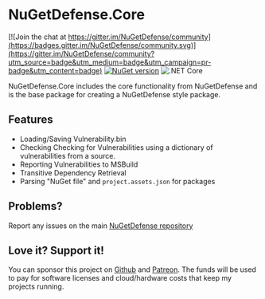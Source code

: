 # NuGetDefense.Core

[![Join the chat at https://gitter.im/NuGetDefense/community](https://badges.gitter.im/NuGetDefense/community.svg)](https://gitter.im/NuGetDefense/community?utm_source=badge&utm_medium=badge&utm_campaign=pr-badge&utm_content=badge)  [![NuGet version](https://badge.fury.io/nu/NuGetDefense.Core.svg)](https://badge.fury.io/nu/NuGetDefense.Core) ![.NET Core](https://github.com/digitalcoyote/NuGetDefense.Core/workflows/.NET%20Core/badge.svg)

NuGetDefense.Core includes the core functionality from NuGetDefense and is the base package for creating a NuGetDefense style package.
  
## Features  
* Loading/Saving Vulnerability.bin
* Checking Checking for Vulnerabilities using a dictionary of vulnerabilities from a source.
* Reporting Vulnerabilities to MSBuild
* Transitive Dependency Retrieval
* Parsing "NuGet file" and `project.assets.json` for packages

## Problems?
Report any issues on the main [NuGetDefense repository](https://github.com/digitalcoyote/NuGetDefense.git)
    
## Love it? Support it!
You can sponsor this project on [Github](https://github.com/sponsors/digitalcoyote) and [Patreon](https://www.patreon.com/codingcoyote). The funds will be used to pay for software licenses and cloud/hardware costs that keep my projects running.

